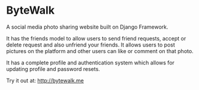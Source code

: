 # ByteWalk
A social media photo sharing website built on Django Framework.

It has the friends model to allow users to send friend requests, accept or delete request and also unfriend your friends. It allows users to post pictures on the platform and other users can like or comment on that photo.

It has a complete profile and authentication system which allows for updating profile and password resets.

Try it out at: http://bytewalk.me
